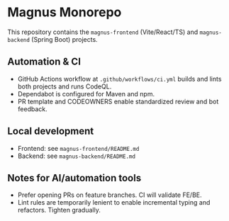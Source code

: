 # Magnus Monorepo

This repository contains the `magnus-frontend` (Vite/React/TS) and `magnus-backend` (Spring Boot) projects.

## Automation & CI
- GitHub Actions workflow at `.github/workflows/ci.yml` builds and lints both projects and runs CodeQL.
- Dependabot is configured for Maven and npm.
- PR template and CODEOWNERS enable standardized review and bot feedback.

## Local development
- Frontend: see `magnus-frontend/README.md`
- Backend: see `magnus-backend/README.md`

## Notes for AI/automation tools
- Prefer opening PRs on feature branches. CI will validate FE/BE.
- Lint rules are temporarily lenient to enable incremental typing and refactors. Tighten gradually.

